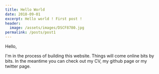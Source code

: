 ```yaml
---
title: Hello World
date: 2018-09-01
excerpt: Hello world ! First post !
header:
  image: /assets/images/DSCF8780.jpg
permalink: /posts/post1
---
```


Hello,

I'm in the process of building this website. Things will come online bits by bits. In the meantime you can check out my CV, my github page or my twitter page.
